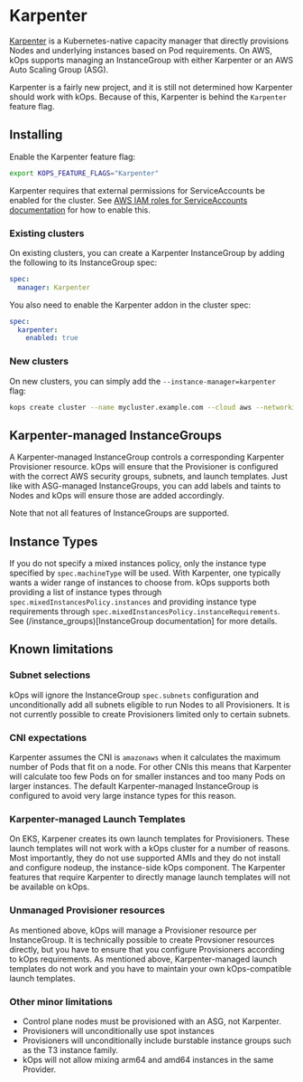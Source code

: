 # Karpenter

[Karpenter](https://karpenter.sh) is a Kubernetes-native capacity manager that directly provisions Nodes and underlying instances based on Pod requirements. On AWS, kOps supports managing an InstanceGroup with either Karpenter or an AWS Auto Scaling Group (ASG).

Karpenter is a fairly new project, and it is still not determined how Karpenter should work with kOps. Because of this, Karpenter is behind the `Karpenter` feature flag.

## Installing

Enable the Karpenter feature flag:

```sh
export KOPS_FEATURE_FLAGS="Karpenter"
```

Karpenter requires that external permissions for ServiceAccounts be enabled for the cluster. See [AWS IAM roles for ServiceAccounts documentation](/cluster_spec#service-account-issuer-discovery-and-aws-iam-roles-for-service-accounts-irsa) for how to enable this. 

### Existing clusters

On existing clusters, you can create a Karpenter InstanceGroup by adding the following to its InstanceGroup spec:

```yaml
spec:
  manager: Karpenter
```

You also need to enable the Karpenter addon in the cluster spec:

```yaml
spec:
  karpenter:
    enabled: true
```

### New clusters

On new clusters, you can simply add the `--instance-manager=karpenter` flag:

```sh
kops create cluster --name mycluster.example.com --cloud aws --networking=amazonvpc --zones=eu-central-1a,eu-central-1b --master-count=3 --yes --discovery-store=s3://discovery-store/
```

## Karpenter-managed InstanceGroups

A Karpenter-managed InstanceGroup controls a corresponding Karpenter Provisioner resource. kOps will ensure that the Provisioner is configured with the correct AWS security groups, subnets, and launch templates. Just like with ASG-managed InstanceGroups, you can add labels and taints to Nodes and kOps will ensure those are added accordingly.

Note that not all features of InstanceGroups are supported.

## Instance Types

If you do not specify a mixed instances policy, only the instance type specified by `spec.machineType` will be used. With Karpenter, one typically wants a wider range of instances to choose from. kOps supports both providing a list of instance types through `spec.mixedInstancesPolicy.instances` and providing instance type requirements through `spec.mixedInstancesPolicy.instanceRequirements`. See (/instance_groups)[InstanceGroup documentation] for more details.

## Known limitations

### Subnet selections

kOps will ignore the InstanceGroup `spec.subnets` configuration and unconditionally add all subnets eligible to run Nodes to all Provisioners. It is not currently possible to create Provisioners limited only to certain subnets.

### CNI expectations

Karpenter assumes the CNI is `amazonaws` when it calculates the maximum number of Pods that fit on a node. For other CNIs this means that Karpenter will calculate too few Pods on for smaller instances and too many Pods on larger instances. The default Karpenter-managed InstanceGroup is configured to avoid very large instance types for this reason.

### Karpenter-managed Launch Templates

On EKS, Karpener creates its own launch templates for Provisioners. These launch templates will not work with a kOps cluster for a number of reasons. Most importantly, they do not use supported AMIs and they do not install and configure nodeup, the instance-side kOps component. The Karpenter features that require Karpenter to directly manage launch templates will not be available on kOps.

### Unmanaged Provisioner resources

As mentioned above, kOps will manage a Provisioner resource per InstanceGroup. It is technically possible to create Provsioner resources directly, but you have to ensure that you configure Provisioners according to kOps requirements. As mentioned above, Karpenter-managed launch templates do not work and you have to maintain your own kOps-compatible launch templates.

### Other minor limitations

* Control plane nodes must be provisioned with an ASG, not Karpenter.
* Provisioners will unconditionally use spot instances
* Provisioners will unconditionally include burstable instance groups such as the T3 instance family.
* kOps will not allow mixing arm64 and amd64 instances in the same Provider.